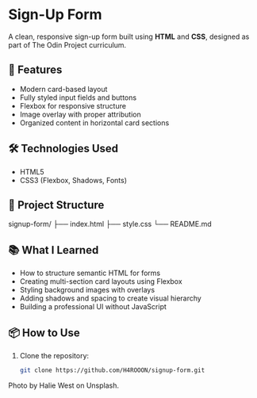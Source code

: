 # Sign-Up Form

A clean, responsive sign-up form built using **HTML** and **CSS**, designed as part of The Odin Project curriculum.

## 🚀 Features

- Modern card-based layout
- Fully styled input fields and buttons
- Flexbox for responsive structure
- Image overlay with proper attribution
- Organized content in horizontal card sections

## 🛠️ Technologies Used

- HTML5
- CSS3 (Flexbox, Shadows, Fonts)

## 📁 Project Structure

signup-form/
├── index.html
├── style.css
└── README.md

## 📚 What I Learned

- How to structure semantic HTML for forms
- Creating multi-section card layouts using Flexbox
- Styling background images with overlays
- Adding shadows and spacing to create visual hierarchy
- Building a professional UI without JavaScript

## 📦 How to Use

1. Clone the repository:
   ```bash
   git clone https://github.com/H4ROOON/signup-form.git

Photo by Halie West on Unsplash.